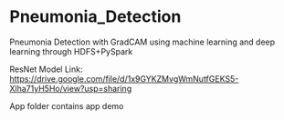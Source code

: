 # Pneumonia_Detection

Pneumonia Detection with GradCAM using machine learning and deep learning through HDFS+PySpark

ResNet Model Link: https://drive.google.com/file/d/1x9GYKZMvgWmNutfGEKS5-Xlha71yH5Ho/view?usp=sharing

App folder contains app demo
